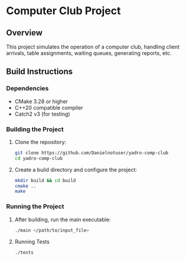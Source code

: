 # Computer Club Project

## Overview

This project simulates the operation of a computer club, handling client arrivals, table assignments, waiting queues, generating reports, etc.

## Build Instructions

### Dependencies
- CMake 3.28 or higher
- C++20 compatible compiler
- Catch2 v3 (for testing)

### Building the Project

1. Clone the repository:
   ```bash
   git clone https://github.com/Danielnotuser/yadro-comp-club
   cd yadro-comp-club
2. Create a build directory and configure the project:
    ```bash
    mkdir build && cd build
    cmake ..
    make
### Running the Project
1. After building, run the main executable:
    ```bash
    ./main </path/to/input_file>
2. Running Tests
    ```bash
    ./tests
